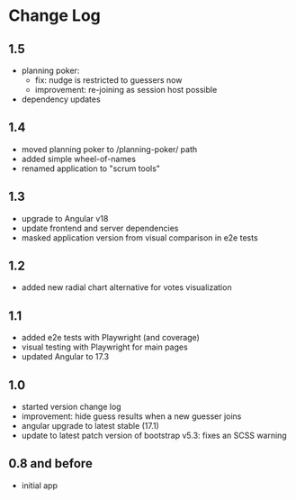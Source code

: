 # Change Log

## 1.5

- planning poker:
  - fix: nudge is restricted to guessers now
  - improvement: re-joining as session host possible
- dependency updates

## 1.4

- moved planning poker to /planning-poker/ path
- added simple wheel-of-names
- renamed application to "scrum tools"

## 1.3

- upgrade to Angular v18
- update frontend and server dependencies
- masked application version from visual comparison in e2e tests

## 1.2

- added new radial chart alternative for votes visualization

## 1.1

- added e2e tests with Playwright (and coverage)
- visual testing with Playwright for main pages
- updated Angular to 17.3

## 1.0

- started version change log
- improvement: hide guess results when a new guesser joins
- angular upgrade to latest stable (17.1)
- update to latest patch version of bootstrap v5.3: fixes an SCSS warning

## 0.8 and before

- initial app
